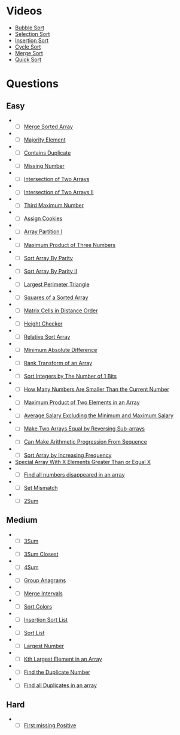 # Videos
- [Bubble Sort](https://youtu.be/F5MZyqRp_IM)
- [Selection Sort](https://youtu.be/Nd4SCCIHFWk)
- [Insertion Sort](https://youtu.be/By_5-RRqVeE)
- [Cycle Sort](https://www.youtube.com/watch?v=JfinxytTYFQ&list=RDCMUCBGOUQHNNtNGcGzVq5rIXjw&start_radio=1&rv=JfinxytTYFQ&t=2)
- [Merge Sort](https://youtu.be/iKGAgWdgoRk)
- [Quick Sort](https://youtu.be/Z8svOqamag8)

# Questions

## Easy
- - [ ] [Merge Sorted Array](https://leetcode.com/problems/merge-sorted-array/)
- - [ ] [Majority Element](https://leetcode.com/problems/majority-element/)
- - [ ] [Contains Duplicate](https://leetcode.com/problems/contains-duplicate/)
- - [ ] [Missing Number](https://leetcode.com/problems/missing-number/)
- - [ ] [Intersection of Two Arrays](https://leetcode.com/problems/intersection-of-two-arrays/)
- - [ ] [Intersection of Two Arrays II](https://leetcode.com/problems/intersection-of-two-arrays-ii/)
- - [ ] [Third Maximum Number](https://leetcode.com/problems/third-maximum-number/)
- - [ ] [Assign Cookies](https://leetcode.com/problems/assign-cookies/)
- - [ ] [Array Partition I](https://leetcode.com/problems/array-partition-i/)
- - [ ] [Maximum Product of Three Numbers](https://leetcode.com/problems/maximum-product-of-three-numbers/)
- - [ ] [Sort Array By Parity](https://leetcode.com/problems/sort-array-by-parity/)
- - [ ] [Sort Array By Parity II](https://leetcode.com/problems/sort-array-by-parity-ii/)
- - [ ] [Largest Perimeter Triangle](https://leetcode.com/problems/largest-perimeter-triangle/)
- - [ ] [Squares of a Sorted Array](https://leetcode.com/problems/squares-of-a-sorted-array/)
- - [ ] [Matrix Cells in Distance Order](https://leetcode.com/problems/matrix-cells-in-distance-order/)
- - [ ] [Height Checker](https://leetcode.com/problems/height-checker/)
- - [ ] [Relative Sort Array](https://leetcode.com/problems/relative-sort-array/)
- - [ ] [Minimum Absolute Difference](https://leetcode.com/problems/minimum-absolute-difference/)
- - [ ] [Rank Transform of an Array](https://leetcode.com/problems/rank-transform-of-an-array/)
- - [ ] [Sort Integers by The Number of 1 Bits](https://leetcode.com/problems/sort-integers-by-the-number-of-1-bits/)
- - [ ] [How Many Numbers Are Smaller Than the Current Number](https://leetcode.com/problems/how-many-numbers-are-smaller-than-the-current-number/)
- - [ ] [Maximum Product of Two Elements in an Array](https://leetcode.com/problems/maximum-product-of-two-elements-in-an-array/)
- - [ ] [Average Salary Excluding the Minimum and Maximum Salary](https://leetcode.com/problems/average-salary-excluding-the-minimum-and-maximum-salary/)
- - [ ] [Make Two Arrays Equal by Reversing Sub-arrays](https://leetcode.com/problems/make-two-arrays-equal-by-reversing-sub-arrays/)
- - [ ] [Can Make Arithmetic Progression From Sequence](https://leetcode.com/problems/can-make-arithmetic-progression-from-sequence/)
- - [ ] [Sort Array by Increasing Frequency](https://leetcode.com/problems/sort-array-by-increasing-frequency/)
- [Special Array With X Elements Greater Than or Equal X](https://leetcode.com/problems/special-array-with-x-elements-greater-than-or-equal-x/)
- - [ ] [Find all numbers disappeared in an array](https://leetcode.com/problems/find-all-numbers-disappeared-in-an-array/)
- - [ ] [Set Mismatch](https://leetcode.com/problems/set-mismatch/)
- - [ ] [2Sum](https://leetcode.com/problems/two-sum/)

## Medium
- - [ ] [3Sum](https://leetcode.com/problems/3sum/)
- - [ ] [3Sum Closest](https://leetcode.com/problems/3sum-closest/)
- - [ ] [4Sum](https://leetcode.com/problems/4sum/)
- - [ ] [Group Anagrams](https://leetcode.com/problems/group-anagrams/)
- - [ ] [Merge Intervals](https://leetcode.com/problems/merge-intervals/)
- - [ ] [Sort Colors](https://leetcode.com/problems/sort-colors/)
- - [ ] [Insertion Sort List](https://leetcode.com/problems/insertion-sort-list/)
- - [ ] [Sort List](https://leetcode.com/problems/sort-list/)
- - [ ] [Largest Number](https://leetcode.com/problems/largest-number/)
- - [ ] [Kth Largest Element in an Array](https://leetcode.com/problems/kth-largest-element-in-an-array/)
- - [ ] [Find the Duplicate Number](https://leetcode.com/problems/find-the-duplicate-number/)
- - [ ] [Find all Duplicates in an array](https://leetcode.com/problems/find-all-duplicates-in-an-array/)

## Hard
- - [ ] [First missing Positive](https://leetcode.com/problems/first-missing-positive/)
